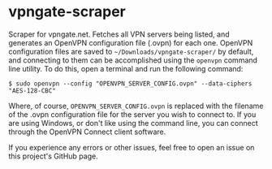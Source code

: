 # vpngate-scraper
Scraper for vpngate.net. Fetches all VPN servers being listed, and generates an OpenVPN configuration file (.ovpn) for
each one. OpenVPN configuration files are saved to `~/Downloads/vpngate-scraper/` by default, and connecting to them can
be accomplished using the `openvpn` command line utility. To do this, open a terminal and run the following command:

`$ sudo openvpn --config "OPENVPN_SERVER_CONFIG.ovpn" --data-ciphers "AES-128-CBC"`

Where, of course, `OPENVPN_SERVER_CONFIG.ovpn` is replaced with the filename of the .ovpn configuration file for the server
you wish to connect to. If you are using Windows, or don't like using the command line, you can connect through the 
OpenVPN Connect client software.

If you experience any errors or other issues, feel free to open an issue on this project's GitHub page. 
